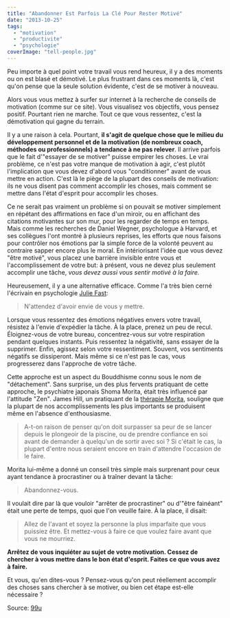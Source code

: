 ```yaml
---
title: "Abandonner Est Parfois La Clé Pour Rester Motivé"
date: "2013-10-25"
tags:
  - "motivation"
  - "productivite"
  - "psychologie"
coverImage: "tell-people.jpg"
---
```


Peu importe à quel point votre travail vous rend heureux, il y a des moments ou on est blasé et démotivé. Le plus frustrant dans ces moments là, c'est qu'on pense que la seule solution évidente, c'est de se motiver à nouveau.

Alors vous vous mettez à surfer sur internet à la recherche de conseils de motivation (comme sur ce site). Vous visualisez vos objectifs, vous pensez positif. Pourtant rien ne marche. Tout ce que vous ressentez, c'est la démotivation qui gagne du terrain.<!--more-->

Il y a une raison à cela. Pourtant, **il s'agit de quelque chose que le milieu du développement personnel et de la motivation (de nombreux coach, méthodes ou professionnels) a tendance à ne pas relever**. Il arrive parfois que le fait d'"essayer de se motiver" puisse empirer les choses. Le vrai problème, ce n'est pas votre manque de motivation à agir, c'est plutôt l'implication que vous devez d'abord vous "conditionner" avant de vous mettre en action. C'est là le piège de la plupart des conseils de motivation: ils ne vous disent pas comment accomplir les choses, mais comment se mettre dans l'état d'esprit pour accomplir les choses.

Ce ne serait pas vraiment un problème si on pouvait se motiver simplement en répétant des affirmations en face d'un miroir, ou en affichant des citations motivantes sur son mur, pour les regarder de temps en temps. Mais comme les recherches de Daniel Wegner, psychologue à Harvard, et ses collègues l'ont montré à plusieurs reprises, les efforts que nous faisons pour contrôler nos émotions par la simple force de la volonté peuvent au contraire sapper encore plus le moral. En intériorisant l'idée que vous devez "être motivé", vous placez une barrière invisible entre vous et l'accomplissement de votre but: à présent, vous ne devez plus seulement accomplir une tâche, _vous devez aussi vous sentir motivé à la faire._

Heureusement, il y a une alternative efficace. Comme l'a très bien cerné l'écrivain en psychologie [Julie Fast](http://www.juliefast.com/):

> N'attendez d'avoir envie de vous y mettre.

Lorsque vous ressentez des émotions négatives envers votre travail, résistez à l'envie d'expédier la tâche. À la place, prenez un peu de recul. Éloignez-vous de votre bureau, concentrez-vous sur votre respiration pendant quelques instants. Puis ressentez la négativité, sans essayer de la supprimer. Enfin, agissez selon votre ressentiment. Souvent, vos sentiments négatifs se dissiperont. Mais même si ce n'est pas le cas, vous progresserez dans l'approche de votre tâche.

Cette approche est un aspect du Bouddhisme connu sous le nom de "détachement". Sans surprise, un des plus fervents pratiquant de cette approche, le psychiatre japonais Shoma Morita, était très influencé par l'attitude "Zen". James Hill, un pratiquant de la [thérapie Morita](http://en.wikipedia.org/wiki/Morita_therapy), souligne que la plupart de nos accomplissements les plus importants se produisent même en l'absence d'enthousiasme.

> A-t-on raison de penser qu'on doit surpasser sa peur de se lancer depuis le plongeoir de la piscine, ou de prendre confiance en soi avant de demander à quelqu'un de sortir avec soi ? Si c'était le cas, la plupart d'entre nous seraient encore en train d'attendre l'occasion de le faire.

Morita lui-même a donné un conseil très simple mais surprenant pour ceux ayant tendance à procrastiner ou à traîner devant la tâche:

> Abandonnez-vous.

Il voulait dire par là que vouloir "arrêter de procrastiner" ou d'"être fainéant" était une perte de temps, quoi que l'on veuille faire. À la place, il disait:

> Allez de l'avant et soyez la personne la plus imparfaite que vous puissiez être. Et mettez-vous à faire ce que voulez faire avant que vous ne mourriez.

**Arrêtez de vous inquiéter au sujet de votre motivation. Cessez de chercher à vous mettre dans le bon état d'esprit. Faites ce que vous avez à faire.**

Et vous, qu'en dites-vous ? Pensez-vous qu'on peut réellement accomplir des choses sans chercher à se motiver, ou bien cet étape est-elle nécessaire ?

Source: [99u](http://99u.com/articles/14721/the-key-to-getting-motivated-give-up)
